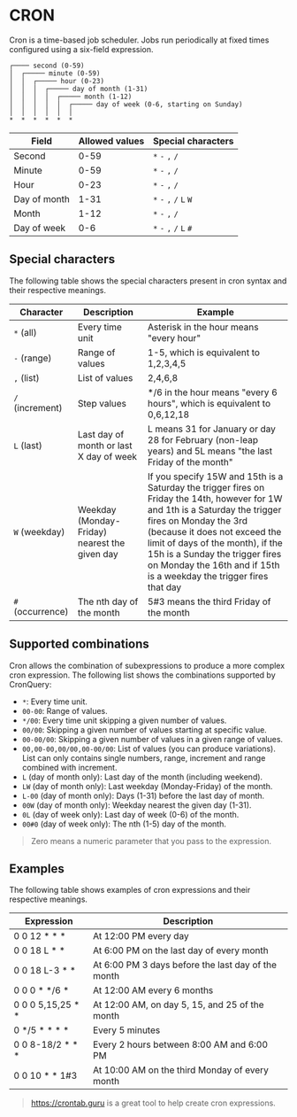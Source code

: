 # CRON

Cron is a time-based job scheduler. Jobs run periodically at fixed times configured using a six-field expression.

```
┌──── second (0-59)
│  ┌───── minute (0-59)
│  │  ┌───── hour (0-23)
│  │  │  ┌───── day of month (1-31)
│  │  │  │  ┌───── month (1-12)
│  │  │  │  │  ┌───── day of week (0-6, starting on Sunday)
│  │  │  │  │  │
*  *  *  *  *  *
```

| Field        | Allowed values | Special characters          |
|--------------|----------------|-----------------------------|
| Second       | 0-59           | `*` `-` `,` `/`             |
| Minute       | 0-59           | `*` `-` `,` `/`             |
| Hour         | 0-23           | `*` `-` `,` `/`             |
| Day of month | 1-31           | `*` `-` `,` `/` `L` `W`     |
| Month        | 1-12           | `*` `-` `,` `/`             |
| Day of week  | 0-6            | `*` `-` `,` `/` `L` `#`     |

## Special characters

The following table shows the special characters present in cron syntax and their respective meanings.

| Character        | Description                                             | Example |
|------------------|---------------------------------------------------------|---------|
| `*` (all)        | Every time unit                                         | Asterisk in the hour means "every hour" |
| `-` (range)      | Range of values                                         | 1-5, which is equivalent to 1,2,3,4,5 |
| `,` (list)       | List of values                                          | 2,4,6,8 |
| `/` (increment)  | Step values                                             | */6 in the hour means "every 6 hours", which is equivalent to 0,6,12,18 |
| `L` (last)       | Last day of month or last X day of week                 | L means 31 for January or day 28 for February (non-leap years) and 5L means "the last Friday of the month" |
| `W` (weekday)    | Weekday (Monday-Friday) nearest the given day           | If you specify 15W and 15th is a Saturday the trigger fires on Friday the 14th, however for 1W and 1th is a Saturday the trigger fires on Monday the 3rd (because it does not exceed the limit of days of the month), if the 15h is a Sunday the trigger fires on Monday the 16th and if 15th is a weekday the trigger fires that day |
| `#` (occurrence) | The nth day of the month                                | 5#3 means the third Friday of the month |

## Supported combinations

Cron allows the combination of subexpressions to produce a more complex cron expression.
The following list shows the combinations supported by CronQuery:

- `*`: Every time unit.
- `00-00`: Range of values.
- `*/00`: Every time unit skipping a given number of values.
- `00/00`: Skipping a given number of values starting at specific value.
- `00-00/00`: Skipping a given number of values in a given range of values.
- `00,00-00,00/00,00-00/00`: List of values (you can produce variations). List can only contains single numbers, range, increment and range combined with increment.
- `L` (day of month only): Last day of the month (including weekend).
- `LW` (day of month only): Last weekday (Monday-Friday) of the month.
- `L-00` (day of month only): Days (1-31) before the last day of month.
- `00W` (day of month only): Weekday nearest the given day (1-31).
- `0L` (day of week only): Last day of week (0-6) of the month.
- `00#0` (day of week only): The nth (1-5) day of the month.

> Zero means a numeric parameter that you pass to the expression.

## Examples

The following table shows examples of cron expressions and their respective meanings.

| Expression        | Description                                             |
|-------------------|---------------------------------------------------------|
| 0 0 12 * * *      | At 12:00 PM every day                                   |
| 0 0 18 L * *      | At 6:00 PM on the last day of every month               |
| 0 0 18 L-3 * *    | At 6:00 PM 3 days before the last day of the month      |
| 0 0 0 * */6 *     | At 12:00 AM every 6 months                              |
| 0 0 0 5,15,25 * * | At 12:00 AM, on day 5, 15, and 25 of the month          |
| 0 */5 * * * *     | Every 5 minutes                                         |
| 0 0 8-18/2 * * *  | Every 2 hours between 8:00 AM and 6:00 PM               |
| 0 0 10 * * 1#3    | At 10:00 AM on the third Monday of every month          |

> https://crontab.guru is a great tool to help create cron expressions.

